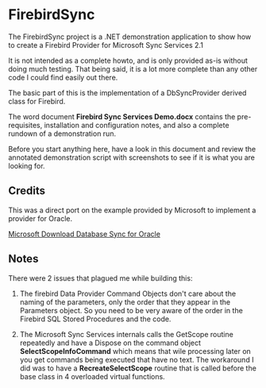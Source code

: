 FirebirdSync
=

The FirebirdSync project is a .NET demonstration application to show how to create 
a Firebird Provider for Microsoft Sync Services 2.1

It is not intended as a complete howto, and is only provided as-is without doing much
testing. That being said, it is a lot more complete than any other code I could find
easily out there.

The basic part of this is the implementation of a DbSyncProvider derived class for Firebird.

The word document **Firebird Sync Services Demo.docx** contains the pre-requisites, 
installation and configuration notes, and also a complete rundown of a demonstration run.

Before you start anything here, have a look in this document and review the annotated demonstration
script with screenshots to see if it is what you are looking for.

Credits
-
This was a direct port on the example provided by Microsoft to implement a provider
for Oracle.

[Microsoft Download Database Sync for Oracle](http://code.msdn.microsoft.com/Database-Sync-Oracle-and-037fb083/sourcecode?fileId=19015&pathId=1409552837)


Notes
-
There were 2 issues that plagued me while building this:

1. The firebird Data Provider Command Objects don't care about the naming of the 
parameters, only the order that they appear in the Parameters object.
So you need to be very aware of the order in the Firebird SQL Stored Procedures and
the code.

2. The Microsoft Sync Services internals calls the GetScope routine repeatedly and 
have a Dispose on the command object **SelectScopeInfoCommand** which means that
wile processing later on you get commands being executed that have no text.
The workaround I did was to have a **RecreateSelectScope** routine that is called
before the base class in 4 overloaded virtual functions.
